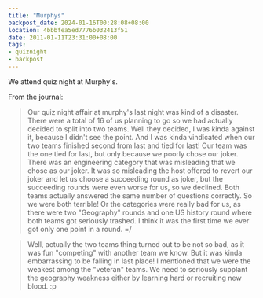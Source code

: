 ```yaml
---
title: "Murphys"
backpost_date: 2024-01-16T00:28:08+08:00
location: 4bbbfea5ed7776b032413f51
date: 2011-01-11T23:31:00+08:00
tags:
- quiznight
- backpost
---
```


We attend quiz night at Murphy's.

From the journal:

> Our quiz night affair at murphy's last night was kind of a disaster. There were a total of 16 of us planning to go so we had actually decided to split into two teams. Well they decided, I was kinda against it, because I didn't see the point. And I was kinda vindicated when our two teams finished second from last and tied for last! Our team was the one tied for last, but only because we poorly chose our joker. There was an engineering category that was misleading that we chose as our joker. It was so misleading the host offered to revert our joker and let us choose a succeeding round as joker, but the succeeding rounds were even worse for us, so we declined. Both teams actually answered the same number of questions correctly. So we were both terrible! Or the categories were really bad for us, as there were two "Geography" rounds and one US history round where both teams got seriously trashed. I think it was the first time we ever got only one point in a round. =/

> Well, actually the two teams thing turned out to be not so bad, as it was fun "competing" with another team we know. But it was kinda embarrassing to be falling in last place! I mentioned that we were the weakest among the "veteran" teams. We need to seriously supplant the geography weakness either by learning hard or recruiting new blood. :p